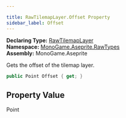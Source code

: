 ```yaml
---

title: RawTilemapLayer.Offset Property
sidebar_label: Offset
---
```

**Declaring Type:** [RawTilemapLayer](../)  
**Namespace:** [MonoGame.Aseprite.RawTypes](../../)  
**Assembly:** MonoGame.Aseprite

Gets the offset of the tilemap layer.

```csharp
public Point Offset { get; }
```

## Property Value

Point


